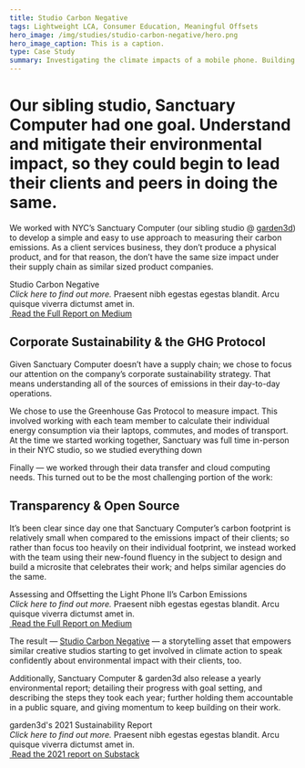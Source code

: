 ```yaml
---
title: Studio Carbon Negative
tags: Lightweight LCA, Consumer Education, Meaningful Offsets
hero_image: /img/studies/studio-carbon-negative/hero.png
hero_image_caption: This is a caption.
type: Case Study
summary: Investigating the climate impacts of a mobile phone. Building a novel checkout feature to invite customers into the sustainability conversation.
---
```

# Our sibling studio, Sanctuary Computer had one goal. Understand and mitigate their environmental impact, so they could begin to lead their clients and peers in doing the same.

We worked with NYC’s Sanctuary Computer (our sibling studio @ [garden3d](https://www.garden3d.net/)) to develop a simple and easy to use approach to measuring their carbon emissions. As a client services business, they don’t produce a physical product, and for that reason, the don’t have the same size impact under their supply chain as similar sized product companies.

<div className="callout-card">
  <aside>
    Studio Carbon Negative
  </aside>
  <main>
    <i>
      Click here to find out more.
    </i>
    Praesent nibh egestas egestas blandit. Arcu quisque viverra dictumst amet in.
  </main>
  <a href="https://negative.sanctuary.computer/" target="_blank">
    <img
      alt=""
      src="/img/squiggle-arrow-right.svg"
    />
    Read the Full Report on Medium
  </a>
</div>

## Corporate Sustainability & the GHG Protocol

Given Sanctuary Computer doesn’t have a supply chain; we chose to focus our attention on the company’s corporate sustainability strategy. That means understanding all of the sources of emissions in their day-to-day operations.

We chose to use the Greenhouse Gas Protocol to measure impact. This involved working with each team member to calculate their individual energy consumption via their laptops, commutes, and modes of transport. At the time we started working together, Sanctuary was full time in-person in their NYC studio, so we studied everything down

Finally — we worked through their data transfer and cloud computing needs. This turned out to be the most challenging portion of the work:

## Transparency & Open Source

It’s been clear since day one that Sanctuary Computer’s carbon footprint is relatively small when compared to the emissions impact of their clients; so rather than focus too heavily on their individual footprint, we instead worked with the team using their new-found fluency in the subject to design and build a microsite that celebrates their work; and helps similar agencies do the same.

<div className="callout-card">
  <aside>
    Assessing and Offsetting the Light Phone II’s Carbon Emissions
  </aside>
  <main>
    <i>
      Click here to find out more.
    </i>
    Praesent nibh egestas egestas blandit. Arcu quisque viverra dictumst amet in.
  </main>
  <a href="https://negative.sanctuary.computer/" target="_blank">
    <img
      alt=""
      src="/img/squiggle-arrow-right.svg"
    />
    Read the Full Report on Medium
  </a>
</div>

The result — [Studio Carbon Negative](https://negative.sanctuary.computer/) — a storytelling asset that empowers similar creative studios starting to get involved in climate action to speak confidently about environmental impact with their clients, too.

Additionally, Sanctuary Computer & garden3d also release a yearly environmental report; detailing their progress with goal setting, and describing the steps they took each year; further holding them accountable in a public square, and giving momentum to keep building on their work.

<div className="callout-card">
  <aside>
    garden3d's 2021 Sustainability Report
  </aside>
  <main>
    <i>
      Click here to find out more.
    </i>
    Praesent nibh egestas egestas blandit. Arcu quisque viverra dictumst amet in.
  </main>
  <a href="https://garden3d.substack.com/p/our-2021-sustainability-report" target="_blank">
    <img
      alt=""
      src="/img/squiggle-arrow-right.svg"
    />
    Read the 2021 report on Substack
  </a>
</div>
